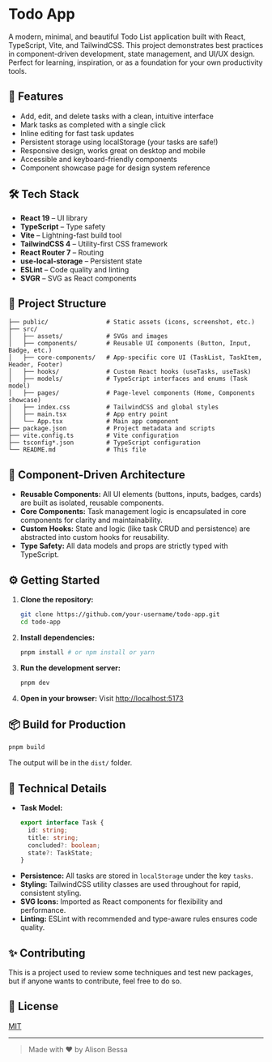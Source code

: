 # Todo App

A modern, minimal, and beautiful Todo List application built with React, TypeScript, Vite, and TailwindCSS. This project demonstrates best practices in component-driven development, state management, and UI/UX design. Perfect for learning, inspiration, or as a foundation for your own productivity tools.

<!-- TODO: Add screenshot -->
<!-- ![screenshot](public/screenshot.png) -->

## 🚀 Features

- Add, edit, and delete tasks with a clean, intuitive interface
- Mark tasks as completed with a single click
- Inline editing for fast task updates
- Persistent storage using localStorage (your tasks are safe!)
- Responsive design, works great on desktop and mobile
- Accessible and keyboard-friendly components
- Component showcase page for design system reference

## 🛠️ Tech Stack

- **React 19** – UI library
- **TypeScript** – Type safety
- **Vite** – Lightning-fast build tool
- **TailwindCSS 4** – Utility-first CSS framework
- **React Router 7** – Routing
- **use-local-storage** – Persistent state
- **ESLint** – Code quality and linting
- **SVGR** – SVG as React components

## 📁 Project Structure

```
├── public/                # Static assets (icons, screenshot, etc.)
├── src/
│   ├── assets/            # SVGs and images
│   ├── components/        # Reusable UI components (Button, Input, Badge, etc.)
│   ├── core-components/   # App-specific core UI (TaskList, TaskItem, Header, Footer)
│   ├── hooks/             # Custom React hooks (useTasks, useTask)
│   ├── models/            # TypeScript interfaces and enums (Task model)
│   ├── pages/             # Page-level components (Home, Components showcase)
│   ├── index.css          # TailwindCSS and global styles
│   ├── main.tsx           # App entry point
│   └── App.tsx            # Main app component
├── package.json           # Project metadata and scripts
├── vite.config.ts         # Vite configuration
├── tsconfig*.json         # TypeScript configuration
└── README.md              # This file
```

## 🧩 Component-Driven Architecture

- **Reusable Components:** All UI elements (buttons, inputs, badges, cards) are built as isolated, reusable components.
- **Core Components:** Task management logic is encapsulated in core components for clarity and maintainability.
- **Custom Hooks:** State and logic (like task CRUD and persistence) are abstracted into custom hooks for reusability.
- **Type Safety:** All data models and props are strictly typed with TypeScript.

## ⚙️ Getting Started

1. **Clone the repository:**
   ```bash
   git clone https://github.com/your-username/todo-app.git
   cd todo-app
   ```
2. **Install dependencies:**
   ```bash
   pnpm install # or npm install or yarn
   ```
3. **Run the development server:**
   ```bash
   pnpm dev
   ```
4. **Open in your browser:**
   Visit [http://localhost:5173](http://localhost:5173)

## 📦 Build for Production

```bash
pnpm build
```

The output will be in the `dist/` folder.

## 📝 Technical Details

- **Task Model:**
  ```ts
  export interface Task {
    id: string;
    title: string;
    concluded?: boolean;
    state?: TaskState;
  }
  ```
- **Persistence:** All tasks are stored in `localStorage` under the key `tasks`.
- **Styling:** TailwindCSS utility classes are used throughout for rapid, consistent styling.
- **SVG Icons:** Imported as React components for flexibility and performance.
- **Linting:** ESLint with recommended and type-aware rules ensures code quality.

## ✨ Contributing

This is a project used to review some techniques and test new packages, but if anyone wants to contribute, feel free to do so.

## 📄 License

[MIT](LICENSE)

---

> Made with ❤️ by Alison Bessa
